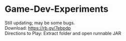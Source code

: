 # Game-Dev-Experiments

 Still updating; may be some bugs. <br> Download: https://rb.gy/7ebpdp <br> Directions to Play: Extract folder and open runnable JAR
